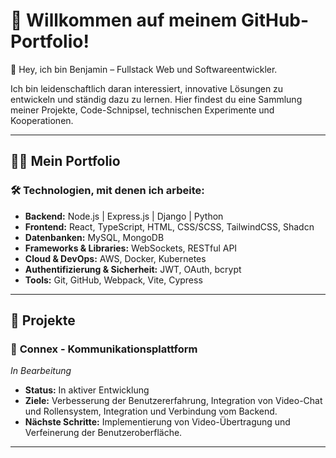 
<!--
## Hi there 👋
**JinnNexus/JinnNexus** is a ✨ _special_ ✨ repository because its `README.md` (this file) appears on your GitHub profile.

Here are some ideas to get you started:

- 🔭 I’m currently working on ...
- 🌱 I’m currently learning ...
- 👯 I’m looking to collaborate on ...
- 🤔 I’m looking for help with ...
- 💬 Ask me about ...
- 📫 How to reach me: ...
- 😄 Pronouns: ...
- ⚡ Fun fact: ...

## 📈 **Warum mein GitHub besuchen?**

Hier findest du:
- **Code-Schnipsel**: Praktische Codebeispiele, die dir bei der Lösung häufiger Programmierprobleme helfen könnten.
- **Projekte**: Funktionsreiche Anwendungen, die zeigen, wie ich verschiedene Technologien kombiniere, um skalierbare und benutzerfreundliche Lösungen zu schaffen.
- **Experimente**: Innovative Ideen, die ich ausprobieren möchte, um neue Technologien und Ansätze zu verstehen.

---

### 📬 **Lass uns connecten!**  
Ich freue mich immer, von anderen Entwicklern zu lernen und neue Ideen auszutauschen. Du kannst mich über [LinkedIn](#) oder [Twitter](#) erreichen!
-->
# 🚀 **Willkommen auf meinem GitHub-Portfolio!**

👋 Hey, ich bin Benjamin – Fullstack Web und Softwareentwickler.

Ich bin leidenschaftlich daran interessiert, innovative Lösungen zu entwickeln und ständig dazu zu lernen. Hier findest du eine Sammlung meiner Projekte, Code-Schnipsel, technischen Experimente und Kooperationen.

---

## 👨‍💻 **Mein Portfolio**

### 🛠 **Technologien, mit denen ich arbeite:**
- **Backend:** Node.js | Express.js | Django | Python
- **Frontend:** React, TypeScript, HTML, CSS/SCSS, TailwindCSS, Shadcn
- **Datenbanken:** MySQL, MongoDB
- **Frameworks & Libraries:** WebSockets, RESTful API
- **Cloud & DevOps:** AWS, Docker, Kubernetes
- **Authentifizierung & Sicherheit:** JWT, OAuth, bcrypt
- **Tools:** Git, GitHub, Webpack, Vite, Cypress

---

## 📂 **Projekte**

### 🚀 **Connex - Kommunikationsplattform** 

*In Bearbeitung*

-  **Status:** In aktiver Entwicklung
-  **Ziele:** Verbesserung der Benutzererfahrung, Integration von Video-Chat und Rollensystem, Integration und Verbindung vom Backend.
-  **Nächste Schritte:** Implementierung von Video-Übertragung und Verfeinerung der Benutzeroberfläche.

---
